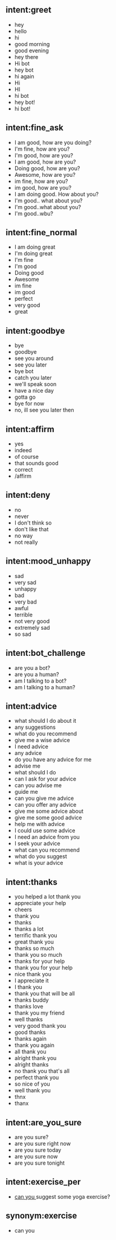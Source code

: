 ## intent:greet
- hey
- hello
- hi
- good morning
- good evening
- hey there
- Hi bot
- hey bot
- hi again
- Hi
- HI
- hi bot
- hey bot!
- hi bot!

## intent:fine_ask
- I am good, how are you doing?
- I'm fine, how are you?
- I'm good, how are you?
- I am good, how are you?
- Doing good, how are you?
- Awesome, how are you?
- im fine, how are you?
- im good, how are you?
- I am doing good. How about you?
- I'm good.. what about you?
- I'm good..what about you?
- I'm good..wbu?

## intent:fine_normal
- I am doing great
- I'm doing great
- I'm fine
- I'm good
- Doing good
- Awesome
- im fine
- im good
- perfect
- very good
- great

## intent:goodbye
- bye
- goodbye
- see you around
- see you later
- bye bot
- catch you later
- we'll speak soon
- have a nice day
- gotta go
- bye for now
- no, ill see you later then

## intent:affirm
- yes
- indeed
- of course
- that sounds good
- correct
- /affirm

## intent:deny
- no
- never
- I don't think so
- don't like that
- no way
- not really

## intent:mood_unhappy
- sad
- very sad
- unhappy
- bad
- very bad
- awful
- terrible
- not very good
- extremely sad
- so sad

## intent:bot_challenge
- are you a bot?
- are you a human?
- am I talking to a bot?
- am I talking to a human?

## intent:advice
- what should I do about it
- any suggestions
- what do you recommend
- give me a wise advice
- I need advice
- any advice
- do you have any advice for me
- advise me
- what should I do
- can I ask for your advice
- can you advise me
- guide me
- can you give me advice
- can you offer any advice
- give me some advice about
- give me some good advice
- help me with advice
- I could use some advice
- I need an advice from you
- I seek your advice
- what can you recommend
- what do you suggest
- what is your advice

## intent:thanks
- you helped a lot thank you
- appreciate your help
- cheers
- thank you
- thanks
- thanks a lot
- terrific thank you
- great thank you
- thanks so much
- thank you so much
- thanks for your help
- thank you for your help
- nice thank you
- I appreciate it
- I thank you
- thank you that will be all
- thanks buddy
- thanks love
- thank you my friend
- well thanks
- very good thank you
- good thanks
- thanks again
- thank you again
- all thank you
- alright thank you
- alright thanks
- no thank you that's all
- perfect thank you
- so nice of you
- well thank you
- thnx
- thanx

## intent:are_you_sure
- are you sure?
- are you sure right now
- are you sure today
- are you sure now
- are you sure tonight

## intent:exercise_per
- [can you ](yoga:exercise)suggest some yoga exercise?

## synonym:exercise
- can you 
